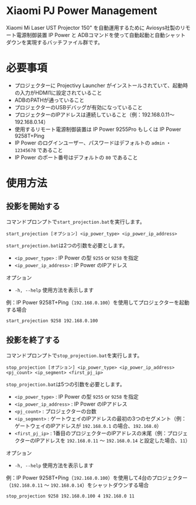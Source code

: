# Xiaomi PJ Power Management
Xiaomi Mi Laser UST Projector 150" を自動運用するために Aviosys社製のリモート電源制御装置 IP Power と ADBコマンドを使って自動起動と自動シャットダウンを実現するバッチファイル群です。

# 必要事項
- プロジェクターに Projectivy Launcher がインストールされていて、起動時の入力がHDMI1に設定されていること
- ADBのPATHが通っていること
- プロジェクターのUSBデバッグが有効になっていること
- プロジェクターのIPアドレスは連続していること（例：192.168.0.11～192.168.0.14）
- 使用するリモート電源制御装置は IP Power 9255Pro もしくは IP Power 9258T+Ping
- IP Power のログインユーザー、パスワードはデフォルトの `admin` ・ `12345678` であること
- IP Power のポート番号はデフォルトの `80` であること

# 使用方法
## 投影を開始する
コマンドプロンプトで`start_projection.bat`を実行します。
```
start_projection [オプション] <ip_power_type> <ip_power_ip_address>
```

`start_projection.bat`は2つの引数を必要とします。

- `<ip_power_type>` : IP Power の型 `9255` or `9258` を指定
- `<ip_power_ip_address>` : IP Power のIPアドレス

オプション
  - `-h, --help` 使用方法を表示します

例：IP Power 9258T+Ping（`192.168.0.100`）を使用してプロジェクターを起動する場合
```
start_projection 9258 192.168.0.100
```

## 投影を終了する
コマンドプロンプトで`stop_projection.bat`を実行します。
```
stop_projection [オプション] <ip_power_type> <ip_power_ip_address> <pj_count> <ip_segment> <first_pj_ip>
```
`stop_projection.bat`は5つの引数を必要とします。

- `<ip_power_type>`       : IP Power の型 `9255` or `9258` を指定
- `<ip_power_ip_address>` : IP Power のIPアドレス
- `<pj_count>`            : プロジェクターの台数
- `<ip_segment>`          : ゲートウェイのIPアドレスの最初の3つのセグメント（例：ゲートウェイのIPアドレスが `192.168.0.1` の場合、`192.168.0`） 
- `<first_pj_ip>`         : 1番目のプロジェクターのIPアドレスの末尾（例：プロジェクターのIPアドレスを `192.168.0.11` ～ `192.168.0.14` と設定した場合、`11`）

オプション
  - `-h, --help` 使用方法を表示します


例：IP Power 9258T+Ping（`192.168.0.100`）を使用して4台のプロジェクター（`192.168.0.11` ～ `192.168.0.14`）をシャットダウンする場合
```
stop_projection 9258 192.168.0.100 4 192.168.0 11
```
